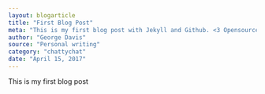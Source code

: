 ```yaml
---
layout: blogarticle
title: "First Blog Post"
meta: "This is my first blog post with Jekyll and Github. <3 Opensource."
author: "George Davis"
source: "Personal writing"
category: "chattychat"
date: "April 15, 2017"
---
```


<p>This is my first blog post</p>